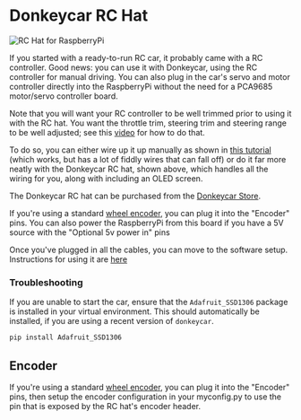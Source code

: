 # Donkeycar RC Hat
![RC Hat for RaspberryPi](../assets/rc_hat.jpg "The Donkey RC Hat for RaspberryPi")

If you started with a ready-to-run RC car, it probably came with a RC controller. Good news: you can use it with Donkeycar, using the RC controller for manual driving. You can also plug in the car's servo and motor controller directly into the RaspberryPi without the need for a PCA9685 motor/servo controller board. 

Note that you will want your RC controller to be well trimmed prior to using it with the RC hat.  You want the throttle trim, steering trim and steering range to be well adjusted; see this [video](https://www.youtube.com/watch?v=NuVQz7FCAZk) for how to do that.

To do so, you can either wire up it up manually as shown in [this tutorial](rc.md) (which works, but has a lot of fiddly wires that can fall off) or do it far more neatly with the Donkeycar RC hat, shown above, which handles all the wiring for you, along with including an OLED screen. 

The Donkeycar RC hat can be purchased from the [Donkeycar Store](https://www.diyrobocars.com/shop/).

If you're using a standard [wheel encoder](odometry.md), you can plug it into the "Encoder" pins. You can also power the RaspberryPi from this board if you have a 5V source with the "Optional 5v power in" pins

Once you've plugged in all the cables, you can move to the software setup. Instructions for using it are [here](https://www.diyrobocars.com/2024/12/22/using-the-rc-hat/)


### Troubleshooting

If you are unable to start the car, ensure that the `Adafruit_SSD1306` package is installed in your virtual environment. This should automatically be installed, if you are using a recent version of `donkeycar`.

```bash
pip install Adafruit_SSD1306
```

## Encoder
If you're using a standard [wheel encoder](odometry.md), you can plug it into the "Encoder" pins, then setup the encoder configuration in your myconfig.py to use the pin that is exposed by the RC hat's encoder header.

